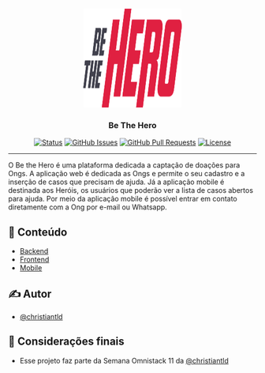 <p align="center">
  <a href="" rel="noopener">
 <img width=200px height=200px src="./frontend/src/assets/logo.svg" alt="Project logo"></a>
</p>

<h3 align="center">Be The Hero</h3>

<div align="center">

[![Status](https://img.shields.io/badge/status-active-success.svg)]()
[![GitHub Issues](https://img.shields.io/github/issues/kylelobo/The-Documentation-Compendium.svg)](https://github.com/kylelobo/The-Documentation-Compendium/issues)
[![GitHub Pull Requests](https://img.shields.io/github/issues-pr/kylelobo/The-Documentation-Compendium.svg)](https://github.com/kylelobo/The-Documentation-Compendium/pulls)
[![License](https://img.shields.io/badge/license-MIT-blue.svg)](/LICENSE)

</div>

---

<p align="justified"> O Be the Hero é uma plataforma dedicada a captação de doações para Ongs. A aplicação web é dedicada as Ongs e permite o seu cadastro e a inserção de casos que precisam de ajuda. Já a aplicação mobile é destinada aos Heróis, os usuários que poderão ver a lista de casos abertos para ajuda. Por meio da aplicação mobile é possível entrar em contato diretamente com a Ong por e-mail ou Whatsapp.
    <br> 
</p>

## 📝 Conteúdo

- [Backend](/backend)
- [Frontend](/frontend)
- [Mobile](/mobile)

## ✍️ Autor

- [@christiantld](https://github.com/christiantld)

## 🎉 Considerações finais

- Esse projeto faz parte da Semana Omnistack 11 da [@christiantld](https://rocketseat.com.br/)
